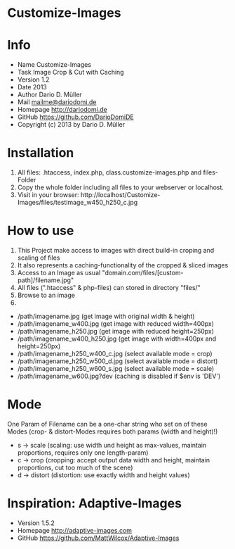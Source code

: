 Customize-Images
======

Info
======

* Name 	Customize-Images
* Task 	Image Crop & Cut with Caching
* Version 	1.2
* Date 	2013
* Author 	Dario D. Müller
* Mail 	mailme@dariodomi.de
* Homepage 	http://dariodomi.de
* GitHub 	https://github.com/DarioDomiDE
* Copyright 	(c) 2013 by Dario D. Müller

Installation
======

1. All files: .htaccess, index.php, class.customize-images.php and files-Folder
2. Copy the whole folder including all files to your webserver or localhost.
3. Visit in your browser: http://localhost/Customize-Images/files/testimage_w450_h250_c.jpg

How to use
======

1. This Project make access to images with direct build-in croping and scaling of files
2. It also represents a caching-functionality of the cropped & sliced images
3. Access to an Image as usual "domain.com/files/[custom-path]/filename.jpg"
4. All files (".htaccess" & php-files) can stored in directory "files/"
5. Browse to an image
6. 
* /path/imagename.jpg 	(get image with original width & height)
* /path/imagename_w400.jpg 	(get image with reduced width=400px)
* /path/imagename_h250.jpg 	(get image with reduced height=250px)
* /path/imagename_w400_h250.jpg 	(get image with width=400px and height=250px)
* /path/imagename_h250_w400_c.jpg 	(select available mode = crop)
* /path/imagename_h250_w500_d.jpg 	(select available mode = distort)
* /path/imagename_h250_w600_s.jpg 	(select available mode = scale)
* /path/imagename_w600.jpg?dev (caching is disabled if $env is 'DEV')

Mode
======

One Param of Filename can be a one-char string who set on of these Modes (crop- & distort-Modes requires both params (width and height)!)
* s -> scale (scaling: use width und height as max-values, maintain proportions, requires only one length-param)
* c -> crop (cropping: accept output data width and height, maintain proportions, cut too much of the scene)
* d -> distort (distortion: use exactly width and height values)

Inspiration: Adaptive-Images
======

* Version 	1.5.2
* Homepage 	http://adaptive-images.com
* GitHub 	https://github.com/MattWilcox/Adaptive-Images
